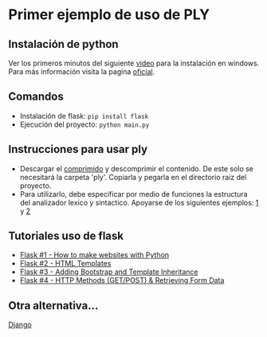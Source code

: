 # Primer ejemplo de uso de PLY
## Instalación de python
Ver los primeros minutos del siguiente [video](https://youtu.be/AdUZArA-kZw) para la instalación en windows. Para más información visita la pagina [oficial](https://www.python.org/).

## Comandos
* Instalación de flask: `pip install flask`
* Ejecución del proyecto: `python main.py`

## Instrucciones para usar ply
* Descargar el [comprimido](https://www.dabeaz.com/ply/) y descomprimir el contenido. De este solo se necesitará la carpeta 'ply'. Copiarla y pegarla en el directorio raiz del proyecto. 
* Para utilizarlo, debe especificar por medio de funciones la estructura del analizador lexico y sintactico. Apoyarse de los siguientes ejemplos: [1](https://ericknavarro.io/2020/02/10/24-Mi-primer-proyecto-utilizando-PLY/) y [2](https://ericknavarro.io/2020/03/15/26-Interprete-sencillo-utilizando-PLY/)


## Tutoriales uso de flask
* [Flask #1 - How to make websites with Python](https://youtu.be/mqhxxeeTbu0)
* [Flask #2 - HTML Templates](https://youtu.be/xIgPMguqyws)
* [Flask #3 - Adding Bootstrap and Template Inheritance](https://youtu.be/4nzI4RKwb5I)
* [Flask #4 - HTTP Methods (GET/POST) & Retrieving Form Data](https://youtu.be/9MHYHgh4jYc)

## Otra alternativa...
[Django](https://youtu.be/MbpROY52R7w)